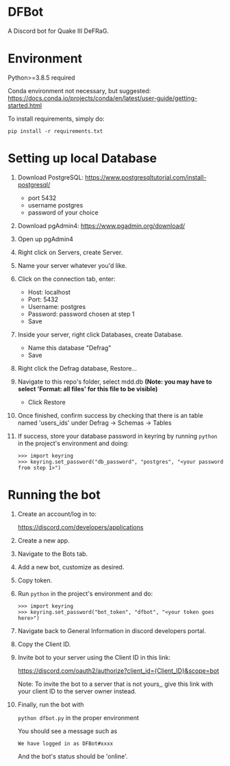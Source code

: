 # DFBot
A Discord bot for Quake III DeFRaG.

# Environment

Python>=3.8.5 required

Conda environment not necessary, but suggested: https://docs.conda.io/projects/conda/en/latest/user-guide/getting-started.html

To install requirements, simply do:

`pip install -r requirements.txt`

# Setting up local Database

1. Download PostgreSQL: https://www.postgresqltutorial.com/install-postgresql/
    * port 5432
    * username postgres
    * password of your choice
    
2. Download pgAdmin4: https://www.pgadmin.org/download/

3. Open up pgAdmin4

4. Right click on Servers, create Server.

5. Name your server whatever you'd like.

6. Click on the connection tab, enter:
    * Host: localhost
    * Port: 5432
    * Username: postgres
    * Password: password chosen at step 1
    * Save

7. Inside your server, right click Databases, create Database.
    * Name this database "Defrag"
    * Save

8. Right click the Defrag database, Restore...

9. Navigate to this repo's folder, select mdd.db **(Note: you may have to select 'Format: all files' for this file to be visible)**
     * Click Restore

10. Once finished, confirm success by checking that there is an table named 'users_ids' under Defrag -> Schemas -> Tables

11. If success, store your database password in keyring by running `python` in the project's environment and doing:
    ```
    >>> import keyring
    >>> keyring.set_password("db_password", "postgres", "<your password from step 1>")
    ```

# Running the bot

1. Create an account/log in to: 

    https://discord.com/developers/applications

2. Create a new app.

3. Navigate to the Bots tab.

4. Add a new bot, customize as desired.

5. Copy token.

6. Run `python` in the project's environment and do:
    ```
    >>> import keyring
    >>> keyring.set_password("bot_token", "dfbot", "<your token goes here>")
    ```

7. Navigate back to General Information in discord developers portal.

8. Copy the Client ID.

9. Invite bot to your server using the Client ID in this link:
  
    https://discord.com/oauth2/authorize?client_id={Client_ID}&scope=bot
  
    Note: To invite the bot to a server that is not yours,, give this link with your client ID to the server owner instead.
  
10. Finally, run the bot with 
  
    `python dfbot.py` in the proper environment

    You should see a message such as 

     `We have logged in as DFBot#xxxx`

    And the bot's status should be 'online'.
